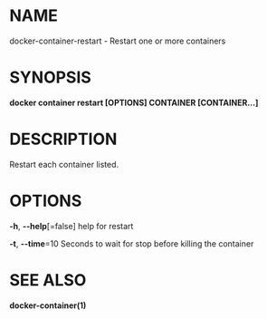 # NAME

docker-container-restart - Restart one or more containers

# SYNOPSIS

**docker container restart \[OPTIONS\] CONTAINER \[CONTAINER...\]**

# DESCRIPTION

Restart each container listed.

# OPTIONS

**-h**, **--help**\[=false\] help for restart

**-t**, **--time**=10 Seconds to wait for stop before killing the container

# SEE ALSO

**docker-container(1)**
